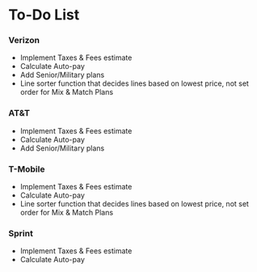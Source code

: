 # To-Do List

### Verizon 
* Implement Taxes & Fees estimate
* Calculate Auto-pay
* Add Senior/Military plans
* Line sorter function that decides lines based on lowest price, not set order for Mix & Match Plans

### AT&T
* Implement Taxes & Fees estimate
* Calculate Auto-pay
* Add Senior/Military plans

### T-Mobile 
* Implement Taxes & Fees estimate
* Calculate Auto-pay
* Line sorter function that decides lines based on lowest price, not set order for Mix & Match Plans

### Sprint
* Implement Taxes & Fees estimate
* Calculate Auto-pay